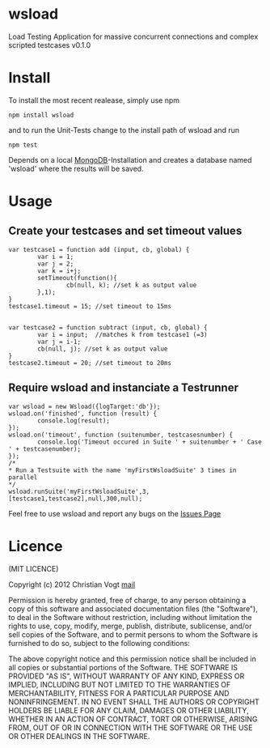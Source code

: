 wsload
======

Load Testing Application for massive concurrent connections and complex scripted testcases v0.1.0


Install
=======

To install the most recent realease, simply use npm
    
    npm install wsload

and to run the Unit-Tests change to the install path of wsload and run

    npm test

Depends on a local [MongoDB](http://www.mongodb.org)-Installation and creates a database named 'wsload' where the results will be saved. 

Usage
=====

Create your testcases and set timeout values
--------------------------------------------

    var testcase1 = function add (input, cb, global) {
	        var i = 1;
	        var j = 2;
	        var k = i+j;
	        setTimeout(function(){
	                cb(null, k); //set k as output value
	        },1);
	}
	testcase1.timeout = 15; //set timeout to 15ms


	var testcase2 = function subtract (input, cb, global) {
	        var i = input;  //matches k from testcase1 (=3)
	        var j = i-1;
	        cb(null, j); //set k as output value
	}
	testcase2.timeout = 20; //set timeout to 20ms


Require wsload and instanciate a Testrunner
-------------------------------------------

	var wsload = new Wsload({logTarget:'db'});
	wsload.on('finished', function (result) {
	        console.log(result);
	});
	wsload.on('timeout', function (suitenumber, testcasesnumber) {
	        console.log('Timeout occured in Suite ' + suitenumber + ' Case ' + testcasenumber);
	});
	/*
	* Run a Testsuite with the name 'myFirstWsloadSuite' 3 times in parallel 
	*/
	wsload.runSuite('myFirstWsloadSuite',3,[testcase1,testcase2],null,300,null);


Feel free to use wsload and report any bugs on the [Issues Page](https://github.com/chris--/wsload/issues)


Licence
=======
(MIT LICENCE)

Copyright (c) 2012 Christian Vogt [mail](mailto:mail@christianvogt.de)

Permission is hereby granted, free of charge, to any person obtaining a copy of this software and associated documentation files (the "Software"), to deal in the Software without restriction, including without limitation the rights to use, copy, modify, merge, publish, distribute, sublicense, and/or sell copies of the Software, and to permit persons to whom the Software is furnished to do so, subject to the following conditions:

The above copyright notice and this permission notice shall be included in all copies or substantial portions of the Software.
THE SOFTWARE IS PROVIDED "AS IS", WITHOUT WARRANTY OF ANY KIND, EXPRESS OR IMPLIED, INCLUDING BUT NOT LIMITED TO THE WARRANTIES OF MERCHANTABILITY, FITNESS FOR A PARTICULAR PURPOSE AND NONINFRINGEMENT. IN NO EVENT SHALL THE AUTHORS OR COPYRIGHT HOLDERS BE LIABLE FOR ANY CLAIM, DAMAGES OR OTHER LIABILITY, WHETHER IN AN ACTION OF CONTRACT, TORT OR OTHERWISE, ARISING FROM, OUT OF OR IN CONNECTION WITH THE SOFTWARE OR THE USE OR OTHER DEALINGS IN THE SOFTWARE.
